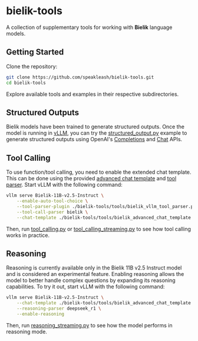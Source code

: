 # bielik-tools

A collection of supplementary tools for working with **Bielik** language models.

## Getting Started

Clone the repository:

```bash
git clone https://github.com/speakleash/bielik-tools.git
cd bielik-tools
````

Explore available tools and examples in their respective subdirectories.

## Structured Outputs

Bielik models have been trained to generate structured outputs. Once the model is running in [vLLM](https://github.com/vllm-project/vllm), you can try the [structured_output.py](https://github.com/speakleash/bielik-tools/blob/main/examples/structured_output.py) example to generate structured outputs using OpenAI's [Completions](https://platform.openai.com/docs/api-reference/completions) and [Chat](https://platform.openai.com/docs/api-reference/chat) APIs.

## Tool Calling

To use function/tool calling, you need to enable the extended chat template. This can be done using the provided [advanced chat template](https://github.com/speakleash/bielik-tools/blob/main/tools/bielik_advanced_chat_template.jinja) and [tool parser](https://github.com/speakleash/bielik-tools/blob/main/tools/bielik_vllm_tool_parser.py). Start vLLM with the following command:

```bash
vllm serve Bielik-11B-v2.5-Instruct \
    --enable-auto-tool-choice \
    --tool-parser-plugin ./bielik-tools/tools/bielik_vllm_tool_parser.py \
    --tool-call-parser bielik \
    --chat-template ./bielik-tools/tools/bielik_advanced_chat_template.jinja
````

Then, run [tool\_calling.py](https://github.com/speakleash/bielik-tools/blob/main/examples/tool_calling.py) or [tool\_calling\_streaming.py](https://github.com/speakleash/bielik-tools/blob/main/examples/tool_calling_streaming.py) to see how tool calling works in practice.

## Reasoning

Reasoning is currently available only in the Bielik 11B v2.5 Instruct model and is considered an experimental feature. Enabling reasoning allows the model to better handle complex questions by expanding its reasoning capabilities. To try it out, start vLLM with the following command:

```bash
vllm serve Bielik-11B-v2.5-Instruct \
    --chat-template ./bielik-tools/tools/bielik_advanced_chat_template.jinja \
    --reasoning-parser deepseek_r1 \
    --enable-reasoning
```

Then, run [reasoning\_streaming.py](https://github.com/speakleash/bielik-tools/blob/main/examples/reasoning_streaming.py) to see how the model performs in reasoning mode.

